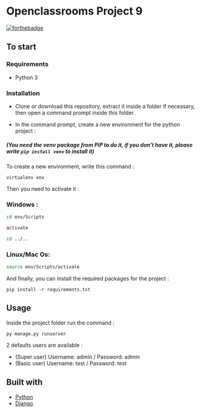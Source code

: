 # Openclassrooms Project 9

[![forthebadge](https://forthebadge.com/images/badges/made-with-python.svg)](https://forthebadge.com)

## To start

### Requirements

- Python 3

### Installation

- Clone or download this repository, extract it inside a folder if necessary, then open a command prompt inside this folder.

- In the command prompt, create a new environment for the python project :

##### (You need the venv package from PiP to do it, if you don't have it, please write `pip install venv` to install it)

To create a new environment, write this command :

`virtualenv env`

Then you need to activate it :

### Windows :

```bash
cd env/Scripts

activate

cd ../..
```

### Linux/Mac Os:

```bash
source env/Scripts/activate
```

And finally, you can install the required packages for the project :

`pip install -r requirements.txt`

## Usage

Inside the project folder run the command :

`py manage.py runserver`

2 defaults users are available :
 - (Super user) Username: admin / Password: admin
 - (Basic user) Username: test / Password: test


## Built with

- [Python](https://www.python.org/)
- [Django](https://www.djangoproject.com/)